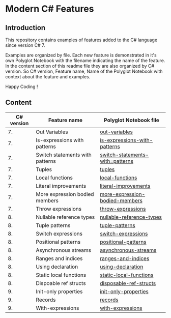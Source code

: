 # Modern C# Features

## Introduction

This repository contains examples of features added to the C# language since version C# 7. 

Examples are organized by file. Each new feature is demonstrated in it's own Polyglot Notebook with the filename indicating the name of the feature. In the content section of this readme file they are also organized by C# version. So C# version, Feature name, Name of the Polyglot Notebook with context about the feature and examples.

Happy Coding !

## Content

| C# version | Feature name                    | Polyglot Notebook file                                                     |
| ---------- | ------------------------------- | -------------------------------------------------------------------------- |
|          7.| Out Variables                   | [out-variables](./out-variables.ipynb)                                     | 
|          7.| Is-expressions with patterns    | [is-expressions-with-patterns](./is-expressions-with-patterns.ipynb)       |
|          7.| Switch statements with patterns | [switch-statements-with=patterns](./switch-statements-with-patterns.ipynb) | 
|          7.| Tuples                          | [tuples](./tuples.ipynb)                                                   | 
|          7.| Local functions                 | [local-functions](./local-functions.ipynb)                                 |
|          7.| Literal improvements            | [literal-improvements](./literal-improvements.ipynb)                       |
|          7.| More expression bodied members  | [more-expression-bodied-members](./more-expression-bodied-members.ipynb)   |
|          7.| Throw expressions               | [throw-expressions](./throw-expressions.ipynb)                             | 
|          8.| Nullable reference types        | [nullable-reference-types](./nullable-reference-types.ipynb)               |
|          8.| Tuple patterns                  | [tuple-patterns](./tuple-patterns.ipynb)                                   |  
|          8.| Switch expressions              | [switch-expressions](./switch-expressions.ipynb)                           |
|          8.| Positional patterns             | [positional-patterns](./positional-patterns.ipynb)                         | 
|          8.| Asynchronous streams            | [asynchronous-streams](./asynchronous-streams.ipynb)                       |
|          8.| Ranges and indices              | [ranges-and-indices](./ranges-and-indices.ipynb)                           |
|          8.| Using declaration               | [using-declaration](./using-declaration.ipynb)                             |
|          8.| Static local functions          | [static-local-functions](./static-local-functions.ipynb)                   | 
|          8.| Dispoable ref structs           | [disposable-ref-structs](./disposable-ref-structs.ipynb)                   |
|          9.| Init-only properties            | [init-only-properties](./init-only-properties.ipynb)                       |
|          9.| Records                         | [records](./records.ipynb)                                                 | 
|          9.| With-expressions                | [with-expressions](./with-expressions.ipynb)                               |